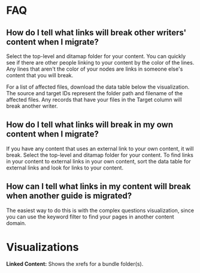 # FAQ

## How do I tell what links will break other writers' content when I migrate?

Select the top-level and ditamap folder for your content. You can quickly see if there are other people linking to your content by the color of the lines. Any lines that aren't the color of your nodes are links in someone else's content that you will break.

For a list of affected files, download the data table below the visualization. The source and target IDs represent the folder path and filename of the affected files. Any records that have your files in the Target column will break another writer.

## How do I tell what links will break in my own content when I migrate?

If you have any content that uses an external link to your own content, it will break.
Select the top-level and ditamap folder for your content. To find links in your content to external links in your own content, sort the data table for external links and look for links to your content.

## How can I tell what links in my content will break when another guide is migrated?

The easiest way to do this is with the complex questions visualization, since you can use the keyword filter to find your pages in another content domain.

# Visualizations

**Linked Content:** Shows the xrefs for a bundle folder(s).
